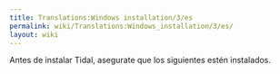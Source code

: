 ```yaml
---
title: Translations:Windows installation/3/es
permalink: wiki/Translations:Windows_installation/3/es/
layout: wiki
---
```


Antes de instalar Tidal, asegurate que los siguientes estén instalados.

